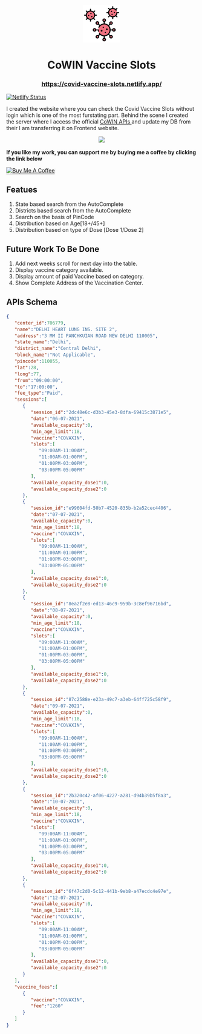 

<p align="center">
	<img width="100" height="100" src="./public/coronavirus.png" />
</p>
<h1 style="text-align:center;">CoWIN Vaccine Slots</h1>
<h3  style="text-align:center;"><a href="https://covid-vaccine-slots.netlify.app/">https://covid-vaccine-slots.netlify.app/</a></h3>

[![Netlify Status](https://api.netlify.com/api/v1/badges/7f98116d-7b3a-406d-b41e-0e250c9eba69/deploy-status)](https://app.netlify.com/sites/dazzling-albattani-289751/deploys)

I created the website where you can check the Covid Vaccine Slots without login which is one of the most furstating part. Behind the scene I created the server where I access the official <a href="https://apisetu.gov.in/public/marketplace/api/cowin"> CoWIN APIs </a> and update my DB from their I am transferring it on Frontend website. 

<p align="center">
  <img src=https://socialify.git.ci/HrithikMittal/covid-vaccine-booking/image?font=Bitter&forks=1&issues=1&language=1&owner=1&pattern=Charlie%20Brown&pulls=1&stargazers=1&theme=Dark>
</p>

**If you like my work, you can support me by buying me a coffee by clicking the link below**


<a href="https://www.buymeacoffee.com/adhikans" target="_blank"><img src="https://www.buymeacoffee.com/assets/img/custom_images/orange_img.png" alt="Buy Me A Coffee" style="height: 41px !important;width: 174px !important;box-shadow: 0px 3px 2px 0px rgba(190, 190, 190, 0.5) !important;-webkit-box-shadow: 0px 3px 2px 0px rgba(190, 190, 190, 0.5) !important;"  /></a>

## Featues

1. State based search from the AutoComplete
2. Districts based search from the AutoComplete
3. Search on the basis of PinCode
4. Distribution based on Age[18+/45+]
5. Distribution based on type of Dose [Dose 1/Dose 2]

## Future Work To Be Done

1. Add next weeks scroll for next day into the table.
2. Display vaccine category available.
3. Display amount of paid Vaccine based on category.
4. Show Complete Address of the Vaccination Center.

## APIs Schema

````json
{
   "center_id":706779,
   "name":"DELHI HEART LUNG INS. SITE 2",
   "address":"3 MM II PANCHKUIAN ROAD NEW DELHI 110005",
   "state_name":"Delhi",
   "district_name":"Central Delhi",
   "block_name":"Not Applicable",
   "pincode":110055,
   "lat":28,
   "long":77,
   "from":"09:00:00",
   "to":"17:00:00",
   "fee_type":"Paid",
   "sessions":[
      {
         "session_id":"2dc48e6c-d3b3-45e3-8dfa-69415c3871e5",
         "date":"06-07-2021",
         "available_capacity":0,
         "min_age_limit":18,
         "vaccine":"COVAXIN",
         "slots":[
            "09:00AM-11:00AM",
            "11:00AM-01:00PM",
            "01:00PM-03:00PM",
            "03:00PM-05:00PM"
         ],
         "available_capacity_dose1":0,
         "available_capacity_dose2":0
      },
      {
         "session_id":"e99604fd-50b7-4520-835b-b2a52cec4406",
         "date":"07-07-2021",
         "available_capacity":0,
         "min_age_limit":18,
         "vaccine":"COVAXIN",
         "slots":[
            "09:00AM-11:00AM",
            "11:00AM-01:00PM",
            "01:00PM-03:00PM",
            "03:00PM-05:00PM"
         ],
         "available_capacity_dose1":0,
         "available_capacity_dose2":0
      },
      {
         "session_id":"8ea2f2e8-ed13-46c9-959b-3c8ef96716bd",
         "date":"08-07-2021",
         "available_capacity":0,
         "min_age_limit":18,
         "vaccine":"COVAXIN",
         "slots":[
            "09:00AM-11:00AM",
            "11:00AM-01:00PM",
            "01:00PM-03:00PM",
            "03:00PM-05:00PM"
         ],
         "available_capacity_dose1":0,
         "available_capacity_dose2":0
      },
      {
         "session_id":"87c2588e-e23a-49c7-a3eb-64ff725c58f9",
         "date":"09-07-2021",
         "available_capacity":0,
         "min_age_limit":18,
         "vaccine":"COVAXIN",
         "slots":[
            "09:00AM-11:00AM",
            "11:00AM-01:00PM",
            "01:00PM-03:00PM",
            "03:00PM-05:00PM"
         ],
         "available_capacity_dose1":0,
         "available_capacity_dose2":0
      },
      {
         "session_id":"2b320c42-af06-4227-a281-d94b39b5f8a3",
         "date":"10-07-2021",
         "available_capacity":0,
         "min_age_limit":18,
         "vaccine":"COVAXIN",
         "slots":[
            "09:00AM-11:00AM",
            "11:00AM-01:00PM",
            "01:00PM-03:00PM",
            "03:00PM-05:00PM"
         ],
         "available_capacity_dose1":0,
         "available_capacity_dose2":0
      },
      {
         "session_id":"6f47c2d0-5c12-441b-9eb8-a47ecdc4e97e",
         "date":"12-07-2021",
         "available_capacity":0,
         "min_age_limit":18,
         "vaccine":"COVAXIN",
         "slots":[
            "09:00AM-11:00AM",
            "11:00AM-01:00PM",
            "01:00PM-03:00PM",
            "03:00PM-05:00PM"
         ],
         "available_capacity_dose1":0,
         "available_capacity_dose2":0
      }
   ],
   "vaccine_fees":[
      {
         "vaccine":"COVAXIN",
         "fee":"1260"
      }
   ]
}
````


